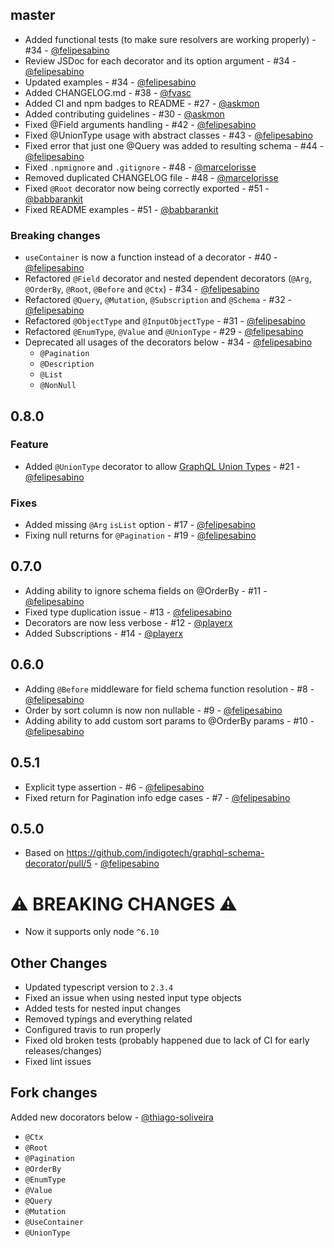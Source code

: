 ## master

- Added functional tests (to make sure resolvers are working properly) - #34 - [@felipesabino](https://github.com/felipesabino)
- Review JSDoc for each decorator and its option argument - #34 - [@felipesabino](https://github.com/felipesabino)
- Updated examples - #34 - [@felipesabino](https://github.com/felipesabino)
- Added CHANGELOG.md - #38 - [@fvasc](https://github.com/fvasc)
- Added CI and npm badges to README - #27 - [@askmon](https://github.com/askmon)
- Added contributing guidelines - #30 - [@askmon](https://github.com/askmon)
- Fixed @Field arguments handling - #42 - [@felipesabino](https://github.com/felipesabino)
- Fixed @UnionType usage with abstract classes - #43 - [@felipesabino](https://github.com/felipesabino)
- Fixed error that just one @Query was added to resulting schema - #44 - [@felipesabino](https://github.com/felipesabino)
- Fixed `.npmignore` and `.gitignore` - #48 - [@marcelorisse](https://github.com/marcelorisse)
- Removed duplicated CHANGELOG file - #48 - [@marcelorisse](https://github.com/marcelorisse)
- Fixed `@Root` decorator now being correctly exported - #51 - [@babbarankit](https://github.com/babbarankit)
- Fixed README examples - #51 - [@babbarankit](https://github.com/babbarankit)

### Breaking changes

- `useContainer` is now a function instead of a decorator - #40 - [@felipesabino](https://github.com/felipesabino)
- Refactored `@Field` decorator and nested dependent decorators (`@Arg`, `@OrderBy`, `@Root`, `@Before` and `@Ctx`) - #34 - [@felipesabino](https://github.com/felipesabino)
- Refactored `@Query`, `@Mutation`, `@Subscription` and `@Schema` - #32 - [@felipesabino](https://github.com/felipesabino)
- Refactored `@ObjectType` and `@InputObjectType` - #31 - [@felipesabino](https://github.com/felipesabino)
- Refactored `@EnumType`, `@Value` and `@UnionType` - #29 - [@felipesabino](https://github.com/felipesabino)
- Deprecated all usages of the decorators below - #34 - [@felipesabino](https://github.com/felipesabino)
  - `@Pagination`
  - `@Description`
  - `@List`
  - `@NonNull`

## 0.8.0

### Feature

- Added `@UnionType` decorator to allow [GraphQL Union Types](http://graphql.org/learn/schema/#union-types) - #21 - [@felipesabino](https://github.com/felipesabino)

### Fixes

- Added missing `@Arg` `isList` option - #17 - [@felipesabino](https://github.com/felipesabino)
- Fixing null returns for `@Pagination` - #19 - [@felipesabino](https://github.com/felipesabino)

## 0.7.0

- Adding ability to ignore schema fields on @OrderBy - #11 - [@felipesabino](https://github.com/felipesabino)
- Fixed type duplication issue - #13 - [@felipesabino](https://github.com/felipesabino)
- Decorators are now less verbose - #12 - [@playerx](https://github.com/playerx)
- Added Subscriptions - #14 - [@playerx ](https://github.com/playerx )

## 0.6.0

- Adding `@Before` middleware for field schema function resolution - #8 - [@felipesabino](https://github.com/felipesabino)
- Order by sort column is now non nullable - #9 - [@felipesabino](https://github.com/felipesabino)
- Adding ability to add custom sort params to @OrderBy params - #10 - [@felipesabino](https://github.com/felipesabino)

## 0.5.1

- Explicit type assertion - #6 - [@felipesabino](https://github.com/felipesabino)
- Fixed return for Pagination info edge cases - #7 - [@felipesabino](https://github.com/felipesabino)

## 0.5.0

- Based on https://github.com/indigotech/graphql-schema-decorator/pull/5 - [@felipesabino](https://github.com/felipesabino)

# ⚠️  BREAKING CHANGES ⚠️ 

- Now it supports only node `^6.10`

## Other Changes

- Updated typescript version to `2.3.4`
- Fixed an issue when using nested input type objects 
- Added tests for nested input changes
- Removed typings and everything related
- Configured travis to run properly
- Fixed old broken tests (probably happened due to lack of CI for early releases/changes)
- Fixed lint issues

## Fork changes

Added new docorators below - [@thiago-soliveira](https://github.com/thiago-soliveira)
- `@Ctx`
- `@Root`
- `@Pagination`
- `@OrderBy`
- `@EnumType`
- `@Value`
- `@Query`
- `@Mutation`
- `@UseContainer`
- `@UnionType` 
